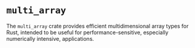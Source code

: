 # `multi_array`

The `multi_array` crate provides efficient multidimensional array types for
Rust, intended to be useful for performance-sensitive, especially numerically
intensive, applications.
